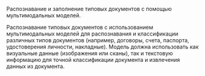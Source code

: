 Распознавание и заполнение типовых документов с помощью мультимодальных моделей.


Распознавание типовых документов с использованием мультимодальных моделей для распознавания и классификации различных типов документов (например, договоры, счета, паспорта, удостоверения личности, накладные). Модель должна использовать как визуальные данные (изображения или сканы), так и текстовую информацию для точной классификации документа и извлечения данных из документа. 